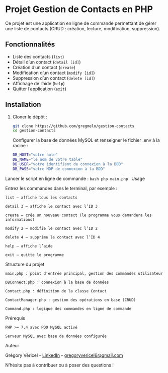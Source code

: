 # Projet Gestion de Contacts en PHP

Ce projet est une application en ligne de commande permettant de gérer une liste de contacts (CRUD : création, lecture, modification, suppression). 

## Fonctionnalités

- Liste des contacts (`list`)
- Détail d’un contact (`detail [id]`)
- Création d’un contact (`create`)
- Modification d’un contact (`modify [id]`)
- Suppression d’un contact (`delete [id]`)
- Affichage de l’aide (`help`)
- Quitter l’application (`exit`)

## Installation

1. Cloner le dépôt :
   ```bash
   git clone https://github.com/gregmelo/gestion-contacts
   cd gestion-contacts
   ```

    Configurer la base de données MySQL et renseigner le fichier .env à la racine :
    ```bash
    DB_HOST="votre hote"
    DB_NAME="le nom de votre table"
    DB_USER="votre identifiant de connexion à la BDD"    
    DB_PASS="votre MDP de connexion à la BDD"
    ```
Lancer le script en ligne de commande :
    ```bash
    php main.php
    ```
Usage

Entrez les commandes dans le terminal, par exemple :

    list — affiche tous les contacts

    detail 3 — affiche le contact avec l’ID 3

    create — crée un nouveau contact (le programme vous demandera les informations)

    modify 2 — modifie le contact avec l’ID 2

    delete 4 — supprime le contact avec l’ID 4

    help — affiche l’aide

    exit — quitte le programme

Structure du projet

    main.php : point d'entrée principal, gestion des commandes utilisateur

    DBConnect.php : connexion à la base de données

    Contact.php : définition de la classe Contact

    ContactManager.php : gestion des opérations en base (CRUD)

    Command.php : logique des commandes en ligne de commande

Prérequis

    PHP >= 7.4 avec PDO MySQL activé

    Serveur MySQL avec base de données configurée

Auteur

Grégory Véricel - [LinkedIn](https://www.linkedin.com/in/gregory-vericel/) - gregoryvericel6@gmail.com

N’hésite pas à contribuer ou à poser des questions !
